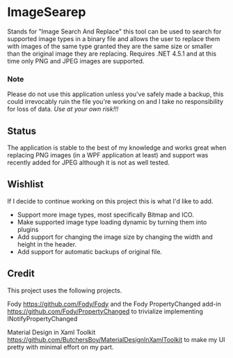 # ImageSearep
Stands for "Image Search And Replace" this tool can be used to search for supported image types in a binary file and allows the user to replace them with images of the same type granted they are the same size or smaller than the original image they are replacing.  Requires .NET 4.5.1 and at this time only PNG and JPEG images are supported.

### Note
Please do not use this application unless you've safely made a backup, this could irrevocably ruin the file you're working on and I take no responsibility for loss of data.  *Use at your own risk!!!*

## Status
The application is stable to the best of my knowledge and works great when replacing PNG images (in a WPF application at least) and support was recently added for JPEG although it is not as well tested.

## Wishlist
If I decide to continue working on this project this is what I'd like to add.
* Support more image types, most specifically Bitmap and ICO.
* Make supported image type loading dynamic by turning them into plugins
* Add support for changing the image size by changing the width and height in the header.
* Add support for automatic backups of original file.

## Credit
This project uses the following projects.

Fody https://github.com/Fody/Fody and the Fody PropertyChanged add-in https://github.com/Fody/PropertyChanged to trivialize implementing INotifyPropertyChanged

Material Design in Xaml Toolkit https://github.com/ButchersBoy/MaterialDesignInXamlToolkit to make my UI pretty with minimal effort on my part.

